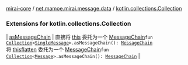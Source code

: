 [mirai-core](../../index.md) / [net.mamoe.mirai.message.data](../index.md) / [kotlin.collections.Collection](./index.md)

### Extensions for kotlin.collections.Collection

| [asMessageChain](as-message-chain.md) | 直接将 [this](as-message-chain/-this-.md) 委托为一个 [MessageChain](../-message-chain/index.md)`fun `[`Collection`](https://kotlinlang.org/api/latest/jvm/stdlib/kotlin.collections/-collection/index.html)`<`[`SingleMessage`](../-single-message/index.md)`>.asMessageChain(): `[`MessageChain`](../-message-chain/index.md)<br>将 [this](#)[flatten](../kotlin.collections.-iterable/flatten.md) 委托为一个 [MessageChain](../-message-chain/index.md)`fun `[`Collection`](https://kotlinlang.org/api/latest/jvm/stdlib/kotlin.collections/-collection/index.html)`<`[`Message`](../-message/index.md)`>.asMessageChain(): `[`MessageChain`](../-message-chain/index.md) |

